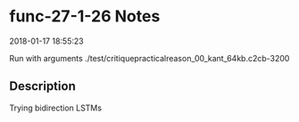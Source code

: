 # func-27-1-26 Notes

2018-01-17 18:55:23

Run with arguments ./test/critiquepracticalreason_00_kant_64kb.c2cb-3200 

## Description

Trying bidirection LSTMs
